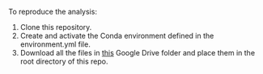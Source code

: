 To reproduce the analysis:

1. Clone this repository.
2. Create and activate the Conda environment defined in the environment.yml file.
3. Download all the files in [this](https://drive.google.com/drive/u/1/folders/1tclwp-vk6JNYNa6mtodfMLrRD1dUDe4u) Google Drive folder and place them in the root directory of this repo. 
